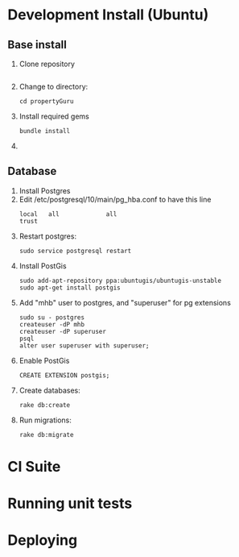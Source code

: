 # Development Install (Ubuntu)

## Base install
1. Clone repository
	```

	```
1. Change to directory:
	```
	cd propertyGuru
	```
1. Install required gems
	```
	bundle install
	```
1. 

## Database
1. Install Postgres
1. Edit /etc/postgresql/10/main/pg_hba.conf to have this line 
	```
	local   all             all                                     trust
	```
1. Restart postgres: 
	```
	sudo service postgresql restart
	```
1. Install PostGis
	```
	sudo add-apt-repository ppa:ubuntugis/ubuntugis-unstable
	sudo apt-get install postgis
	```	
1. Add "mhb" user to postgres, and "superuser" for pg extensions
	```
	sudo su - postgres
	createuser -dP mhb
	createuser -dP superuser
	psql
	alter user superuser with superuser;
	```
1. Enable PostGis
	```
	CREATE EXTENSION postgis;
	```	
1. Create databases: 
	```
	rake db:create
	```
1. Run migrations:
	```
	rake db:migrate
	```


# 



# CI Suite

# Running unit tests


# Deploying

